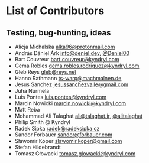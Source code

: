 # List of Contributors

## Testing, bug-hunting, ideas

* Alicja Michalska <alka96@protonmail.com>
* András Dániel Árk <info@deniel.dev>, [@Deniel00](https://github.com/deniel00)
* Bart Couvreur <bart.couvreur@kyndryl.com>
* Gema Robles <gema.robles.rodriguez@kyndryl.com>
* Gleb Reys <gleb@reys.net>
* Hanno Rathmann <ts-warp@machmalnen.de>
* Jesus Sanchez <jesussanchezvalle@gmail.com>
* Juha Nurmela
* Luis Pontes <luis.pontes@kyndryl.com>
* Marcin Nowicki <marcin.nowicki@kyndryl.com>
* Matt Reba
* Mohammad Ali Talaghat <ali@talaghat.ir>, [@alitalaghat](https://github.com/alitalaghat)
* Philip Smith @ Kyndryl
* Radek Sipka <radek@radeksipka.cz>
* Sandor Forbauer <sandor@forbauer.com>
* Sławomir Koper <slawomir.koper@gmail.com>
* Stefan Hildebrandt
* Tomasz Głowacki <tomasz.glowacki@kyndryl.com>
